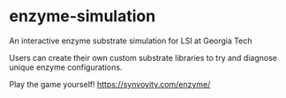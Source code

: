 # enzyme-simulation
An interactive enzyme substrate simulation for LSI at Georgia Tech

Users can create their own custom substrate libraries to try and diagnose unique enzyme configurations.

Play the game yourself!
https://synvoyity.com/enzyme/
